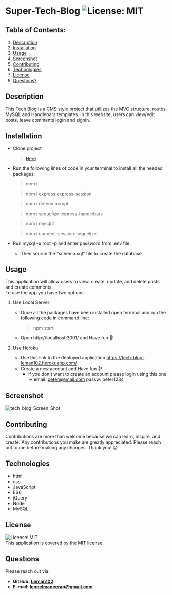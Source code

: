 # Super-Tech-Blog  ![License: MIT](https://img.shields.io/badge/License-MIT-yellow.svg)
## Table of Contents:
1. [Description](#description) 
2. [Installation](#installation)
3. [Usage](#usage)  
4. [Screenshot](#screenshot)
5. [Contributing](#contributing)
6. [Technologies](#technologies)
7. [License](#license)
8. [Questions?](#questions)
## Description
This Tech Blog is a CMS style project that utilizes the MVC structure, routes, MySQL and Handlebars templates. In this website, users can view/edit posts, leave comments login and signin.
## Installation
* Clone project
  > [Here](https://github.com/Leman102/e-commerce-back-end.git)
* Run the following lines of code in your terminal to install all the needed packages:
  > npm i
  
  > npm i express express-session
  
  > npm i dotenv bcrypt
  
  > npm i sequelize express-handlebars
  
  > npm i mysql2
  
  > npm i connect-session-sequelize 
* Run mysql -u root -p and enter password from .env file
  -  Then source the "schema.sql" file to create the database
  
## Usage
This application will allow users to view, create, update, and delete posts and create comments.<br>
To use the app you have two options:
1. Use Local Server
    * Once all the packages have been installed open terminal and run the following code in command line:
      > npm start
    * Open http://localhost:3001/ and Have fun 🤘!
    
2. Use Heroku
    * Use this link to the deployed application https://tech-blog-leman102.herokuapp.com/
    * Create a new account and Have fun 🤘!
      * if you don't want to create an account please login using this one => email: peter@email.com passw: peter1234
## Screenshot
![tech_blog_Screen_Shot](https://user-images.githubusercontent.com/64149102/183509654-e81f3bee-4f9b-49fb-b0fa-49f952d4e215.png)
## Contributing
Contributions are more than welcome because we can learn, inspire, and create. Any contributions you make are greatly appreciated. Please reach out to me before making any changes. Thank you! 😊
## Technologies
- html
- css
- JavaScript
- ES6
- jQuery
- Node
- MySQL
## License
![License: MIT](https://img.shields.io/badge/License-MIT-yellow.svg)
<br />
This application is covered by the [MIT](https://choosealicense.com/licenses/) license.
## Questions
Please reach out via:
- **GitHub:**
  **[Leman102](https://github.com/Leman102)**
- **E-mail:**
  **leonelmancerap@gmail.com**
    
